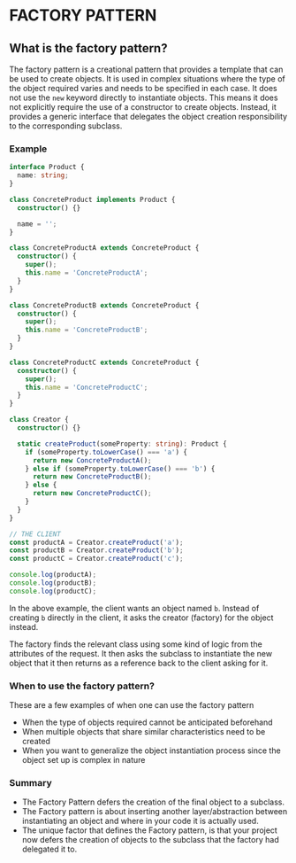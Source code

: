 # FACTORY PATTERN

## What is the factory pattern?

The factory pattern is a creational pattern that provides a template that can be used to create objects.
It is used in complex situations where the type of the object required varies and needs to be specified in each case.
It does not use the `new` keyword directly to instantiate objects. This means it does not explicitly require the use of a constructor to create objects. Instead, it provides a generic interface that delegates the object creation responsibility to the corresponding subclass.

### Example

```ts
interface Product {
  name: string;
}

class ConcreteProduct implements Product {
  constructor() {}

  name = '';
}

class ConcreteProductA extends ConcreteProduct {
  constructor() {
    super();
    this.name = 'ConcreteProductA';
  }
}

class ConcreteProductB extends ConcreteProduct {
  constructor() {
    super();
    this.name = 'ConcreteProductB';
  }
}

class ConcreteProductC extends ConcreteProduct {
  constructor() {
    super();
    this.name = 'ConcreteProductC';
  }
}

class Creator {
  constructor() {}

  static createProduct(someProperty: string): Product {
    if (someProperty.toLowerCase() === 'a') {
      return new ConcreteProductA();
    } else if (someProperty.toLowerCase() === 'b') {
      return new ConcreteProductB();
    } else {
      return new ConcreteProductC();
    }
  }
}

// THE CLIENT
const productA = Creator.createProduct('a');
const productB = Creator.createProduct('b');
const productC = Creator.createProduct('c');

console.log(productA);
console.log(productB);
console.log(productC);
```

In the above example, the client wants an object named `b`.
Instead of creating `b` directly in the client, it asks the creator (factory) for the object instead.

The factory finds the relevant class using some kind of logic from the attributes of the request. It then asks the subclass to instantiate the new object that it then returns as a reference back to the client asking for it.

### When to use the factory pattern?

These are a few examples of when one can use the factory pattern

- When the type of objects required cannot be anticipated beforehand
- When multiple objects that share similar characteristics need to be created
- When you want to generalize the object instantiation process since the object set up is complex in nature

### Summary

- The Factory Pattern defers the creation of the final object to a subclass.
- The Factory pattern is about inserting another layer/abstraction between instantiating an object and where in your code it is actually used.
- The unique factor that defines the Factory pattern, is that your project now defers the creation of objects to the subclass that the factory had delegated it to.
